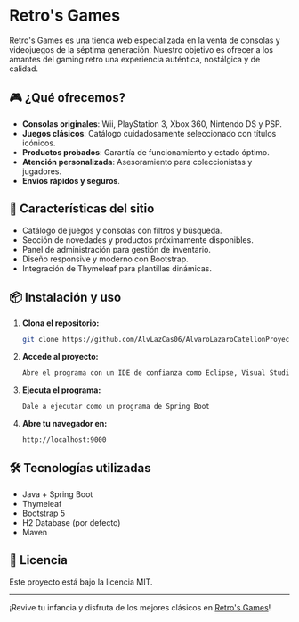 # Retro's Games

Retro's Games es una tienda web especializada en la venta de consolas y videojuegos de la séptima generación. Nuestro objetivo es ofrecer a los amantes del gaming retro una experiencia auténtica, nostálgica y de calidad.

## 🎮 ¿Qué ofrecemos?

- **Consolas originales**: Wii, PlayStation 3, Xbox 360, Nintendo DS y PSP.
- **Juegos clásicos**: Catálogo cuidadosamente seleccionado con títulos icónicos.
- **Productos probados**: Garantía de funcionamiento y estado óptimo.
- **Atención personalizada**: Asesoramiento para coleccionistas y jugadores.
- **Envíos rápidos y seguros**.

## 🚀 Características del sitio

- Catálogo de juegos y consolas con filtros y búsqueda.
- Sección de novedades y productos próximamente disponibles.
- Panel de administración para gestión de inventario.
- Diseño responsive y moderno con Bootstrap.
- Integración de Thymeleaf para plantillas dinámicas.

## 📦 Instalación y uso

1. **Clona el repositorio:**
   ```sh
   git clone https://github.com/AlvLazCas06/AlvaroLazaroCatellonProyectoFinal.git
   ```

2. **Accede al proyecto:**
   ```sh
   Abre el programa con un IDE de confianza como Eclipse, Visual Studio Code, IntelliJ IDEA...
   ```

3. **Ejecuta el programa:**
   ```sh
   Dale a ejecutar como un programa de Spring Boot
   ```

4. **Abre tu navegador en:**
   ```
   http://localhost:9000
   ```

## 🛠️ Tecnologías utilizadas

- Java + Spring Boot
- Thymeleaf
- Bootstrap 5
- H2 Database (por defecto)
- Maven

## 📄 Licencia

Este proyecto está bajo la licencia MIT.

---

¡Revive tu infancia y disfruta de los mejores clásicos en [Retro's Games](http://localhost:9000)!
